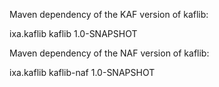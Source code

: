 Maven dependency of the KAF version of kaflib:

<dependency>
  <groupId>ixa.kaflib</groupId>
  <artifactId>kaflib</artifactId>
  <version>1.0-SNAPSHOT</version>
</dependency>


Maven dependency of the NAF version of kaflib:

<dependency>
  <groupId>ixa.kaflib</groupId>
  <artifactId>kaflib-naf</artifactId>
  <version>1.0-SNAPSHOT</version>
</dependency>
